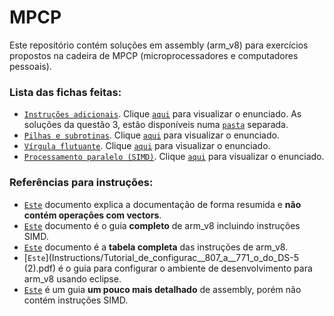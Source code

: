 # MPCP
Este repositório contém soluções em assembly (arm_v8) para exercícios propostos na cadeira de MPCP (microprocessadores e computadores pessoais).  
  
  ### Lista das fichas feitas:  
    
  - [`Instruções adicionais`](Instrucoes_adicionais_sol.s). Clique [`aqui`](instrucoes_adicionais.pdf) para visualizar o enunciado. As soluções da questão 3, estão disponíveis numa [`pasta`](https://github.com/Jumaruba/MPCP/tree/master/Quest%C3%A3o%203%20-%20Instrucoes_adicionais) separada.
  - [`Pilhas e subrotinas`](Pilha_subrotinas_sol.s).  Clique [`aqui`](Enunciados/pilha_subrotinas.pdf) para visualizar o enunciado.  
  - [`Vírgula flutuante`](Vírgula_flutuante_sol.s). Clique [`aqui`](Enunciados/AArch64_VF.pdf) para visualizar o enunciado.  
  - [`Processamento paralelo (SIMD)`](SIMD_sol.s). Clique [`aqui`](Enunciados/AArch64_SIMD.pdf) para visualizar o enunciado.  
    
  ### Referências para instruções:
  
  - [`Este`](Instructions/ARM.Reference_Manual.pdf) documento explica a documentação de forma resumida e __não contém operações com vectors__. 
  - [`Este`](Instructions/DUI0801I_armasm_user_guide.pdf) documento é o guia __completo__ de arm_v8 incluindo instruções SIMD.
  - [`Este`](Instructions/InstructionsTable.v5.2.pdf) documento é a __tabela completa__ das instruções de arm_v8.
  - [`Este`](Instructions/Tutorial_de_configurac__807_a__771_o_do_DS-5 (2).pdf) é o guia para configurar o ambiente de desenvolvimento para arm_v8 usando eclipse. 
  - [`Este`](Instructions/the_a64_Instruction_set_100898_0100.pdf) é um guia __um pouco mais detalhado__ de assembly, porém não contém instruções SIMD. 
  
